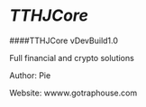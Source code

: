 # _TTHJCore_ 
####TTHJCore vDevBuild1.0

Full financial and crypto solutions

Author: Pie

Website: wwww.gotraphouse.com 

    